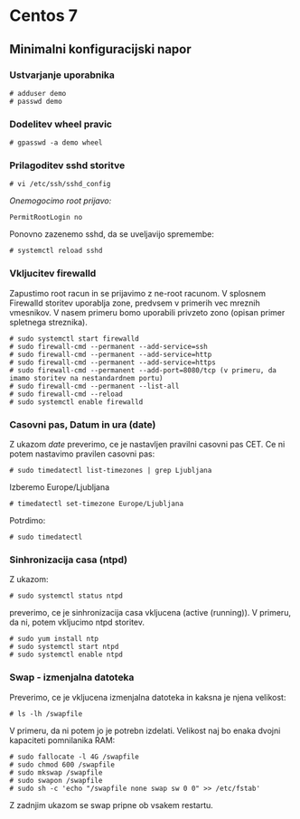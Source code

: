 # Centos 7

## Minimalni konfiguracijski napor

### Ustvarjanje <non root> uporabnika

    # adduser demo
    # passwd demo

### Dodelitev wheel pravic

    # gpasswd -a demo wheel


### Prilagoditev sshd storitve

    # vi /etc/ssh/sshd_config
 
 _Onemogocimo root prijavo:_

    PermitRootLogin no
 
 Ponovno zazenemo sshd, da se uveljavijo spremembe:
    
    # systemctl reload sshd

### Vkljucitev firewalld

Zapustimo root racun in se prijavimo z ne-root racunom.
V splosnem Firewalld storitev uporablja zone, predvsem v primerih vec mreznih vmesnikov. 
V nasem primeru bomo uporabili privzeto zono (opisan primer spletnega streznika).

    # sudo systemctl start firewalld
    # sudo firewall-cmd --permanent --add-service=ssh
    # sudo firewall-cmd --permanent --add-service=http
    # sudo firewall-cmd --permanent --add-service=https
    # sudo firewall-cmd --permanent --add-port=8080/tcp (v primeru, da imamo storitev na nestandardnem portu)
    # sudo firewall-cmd --permanent --list-all
    # sudo firewall-cmd --reload
    # sudo systemctl enable firewalld

### Casovni pas, Datum in ura (date)
Z ukazom _date_ preverimo, ce je nastavljen pravilni casovni pas CET. Ce ni potem nastavimo pravilen casovni pas:

    # sudo timedatectl list-timezones | grep Ljubljana
    
Izberemo Europe/Ljubljana

    # timedatectl set-timezone Europe/Ljubljana
    
Potrdimo:

    # sudo timedatectl

### Sinhronizacija casa (ntpd)
Z ukazom:

    # sudo systemctl status ntpd
    
preverimo, ce je sinhronizacija casa vkljucena (active (running)). V primeru, da ni, potem vkljucimo ntpd storitev.

    # sudo yum install ntp
    # sudo systemctl start ntpd
    # sudo systemctl enable ntpd


### Swap - izmenjalna datoteka

Preverimo, ce je vkljucena izmenjalna datoteka in kaksna je njena velikost:

    # ls -lh /swapfile
    
V primeru, da ni potem jo je potrebn izdelati. Velikost naj bo enaka dvojni kapaciteti pomnilanika RAM:

    # sudo fallocate -l 4G /swapfile
    # sudo chmod 600 /swapfile
    # sudo mkswap /swapfile
    # sudo swapon /swapfile
    # sudo sh -c 'echo "/swapfile none swap sw 0 0" >> /etc/fstab'

Z zadnjim ukazom se swap pripne ob vsakem restartu.









